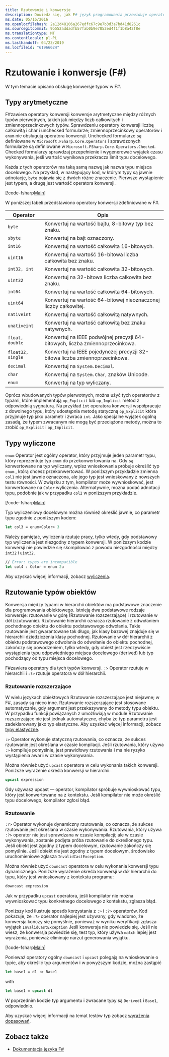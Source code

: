 ```yaml
---
title: Rzutowanie i konwersje
description: Dowiedz się, jak F# język programowania przewiduje operatory konwersji konwersje arytmetyczne między różnych typów pierwotnych.
ms.date: 05/16/2016
ms.openlocfilehash: 2a12d48106a267edfc67c9e7b3d3a7bd41d8261c
ms.sourcegitcommit: 9b552addadfb57fab0b9e7852ed4f1f1b8a42f8e
ms.translationtype: MT
ms.contentlocale: pl-PL
ms.lasthandoff: 04/23/2019
ms.locfileid: "61966624"
---
```

# <a name="casting-and-conversions-f"></a>Rzutowanie i konwersje (F#)

W tym temacie opisano obsługę konwersje typów w F#.

## <a name="arithmetic-types"></a>Typy arytmetyczne

F#zawiera operatory konwersji konwersje arytmetyczne między różnych typów pierwotnych, takich jak między liczb całkowitych i zmiennoprzecinkowych typów. Sprawdzeniu operatory konwersji liczbę całkowitą i char i unchecked formularze; zmiennoprzecinkowy operatorów i `enum` nie obsługują operatora konwersji. Unchecked formularze są definiowane w `Microsoft.FSharp.Core.Operators` i sprawdzonych formularze są definiowane w `Microsoft.FSharp.Core.Operators.Checked`. Checked formularzy sprawdzaj przepełnienie i wygenerować wyjątek czasu wykonywania, jeśli wartość wynikowa przekracza limit typu docelowego.

Każda z tych operatorów ma taką samą nazwę jak nazwa typu miejsca docelowego. Na przykład, w następujący kod, w którym typy są jawnie adnotację, `byte` pojawia się z dwóch różne znaczenie. Pierwsze wystąpienie jest typem, a drugą jest wartość operatora konwersji.

[!code-fsharp[Main](../../../samples/snippets/fsharp/lang-ref-2/snippet4401.fs)]

W poniższej tabeli przedstawiono operatory konwersji zdefiniowane w F#.

|Operator|Opis|
|--------|-----------|
|`byte`|Konwertuj na wartość bajtu, 8-bitowy typ bez znaku.|
|`sbyte`|Konwertuj na bajt oznaczony.|
|`int16`|Konwertuj na wartość całkowita 16-bitowych.|
|`uint16`|Konwertuj na wartość 16-bitowa liczba całkowita bez znaku.|
|`int32, int`|Konwertuj na wartość całkowita 32-bitowych.|
|`uint32`|Konwertuj na 32-bitowa liczba całkowita bez znaku.|
|`int64`|Konwertuj na wartość całkowita 64-bitowych.|
|`uint64`|Konwertuj na wartość 64-bitowej nieoznaczonej liczby całkowitej.|
|`nativeint`|Konwertuj na wartość całkowitą natywnych.|
|`unativeint`|Konwertuj na wartość całkowitą bez znaku natywnych.|
|`float, double`|Konwertuj na IEEE podwójnej precyzji 64-bitowych, liczba zmiennoprzecinkowa.|
|`float32, single`|Konwertuj na IEEE pojedynczej precyzji 32-bitowa liczba zmiennoprzecinkowa.|
|`decimal`|Konwertuj na `System.Decimal`.|
|`char`|Konwertuj na `System.Char`, znaków Unicode.|
|`enum`|Konwertuj na typ wyliczany.|

Oprócz wbudowanych typów pierwotnych, można użyć tych operatorów z typami, które implementują `op_Explicit` lub `op_Implicit` metod z odpowiednią sygnaturą. Na przykład `int` operatora konwersji współpracuje z dowolnego typu, który udostępnia metodę statyczną `op_Explicit` która przyjmuje typ jako parametr i zwraca `int`. Jako specjalne wyjątek ogólną zasadą, że typem zwracanym nie mogą być przeciążone metody, można to zrobić `op_Explicit` i `op_Implicit`.

## <a name="enumerated-types"></a>Typy wyliczone

`enum` Operator jest ogólny operator, który przyjmuje jeden parametr typu, który reprezentuje typ `enum` do przekonwertowania na. Gdy są konwertowane na typ wyliczany, wpisz wnioskowania próbuje określić typ `enum` , którą chcesz przekonwertować. W poniższym przykładzie zmienna `col1` nie jest jawnie oznaczona, ale jego typ jest wnioskowany z nowszych testu równości. W związku z tym, kompilator może wywnioskować, jest konwertowane na `Color` wyliczenia. Alternatywnie, można podać adnotacji typu, podobnie jak w przypadku `col2` w poniższym przykładzie.

[!code-fsharp[Main](../../../samples/snippets/fsharp/lang-ref-2/snippet4402.fs)]

Typ wyliczeniowy docelowym można również określić jawnie, co parametr typu zgodnie z poniższym kodem:

```fsharp
let col3 = enum<Color> 3
```

Należy pamiętać, wyliczenia rzutuje pracy, tylko wtedy, gdy podstawowy typ wyliczenia jest niezgodny z typem konwersji. W poniższym kodzie konwersji nie powiedzie się skompilować z powodu niezgodności między `int32` i `uint32`.

```fsharp
// Error: types are incompatible
let col4 : Color = enum 2u
```

Aby uzyskać więcej informacji, zobacz [wyliczenia](enumerations.md).

## <a name="casting-object-types"></a>Rzutowanie typów obiektów

Konwersja między typami w hierarchii obiektów ma podstawowe znaczenie dla programowania obiektowego. Istnieją dwa podstawowe rodzaje konwersje: rzutowanie w górę (Rzutowanie rozszerzające) i rzutowanie w dół (rzutowanie). Rzutowanie hierarchii oznacza rzutowanie z odwołaniem pochodnego obiektu do obiektu podstawowego odwołania. Takie rzutowanie jest gwarantowane tak długo, jak klasy bazowej znajduje się w hierarchii dziedziczenia klasy pochodnej. Rzutowanie w dół hierarchii z obiektu podstawowego odwołania do odwołanie do obiektu pochodnej, zakończy się powodzeniem, tylko wtedy, gdy obiekt jest rzeczywiście wystąpienia typu odpowiedniego miejsca docelowego (derived) lub typ pochodzący od typu miejsca docelowego.

F#zawiera operatory dla tych typów konwersji. `:>` Operator rzutuje w hierarchii i `:?>` rzutuje operatora w dół hierarchii.

### <a name="upcasting"></a>Rzutowanie rozszerzające

W wielu językach obiektowych Rzutowanie rozszerzające jest niejawne; w F#, zasady są nieco inne. Rzutowanie rozszerzające jest stosowane automatycznie, gdy argument jest przekazywany do metody typu obiektu. W przypadku funkcji powiązanych z umożliwiają w module Rzutowanie rozszerzające nie jest jednak automatyczne, chyba że typ parametru jest zadeklarowany jako typ elastyczne. Aby uzyskać więcej informacji, zobacz [typy elastyczne](flexible-Types.md).

`:>` Operator wykonuje statyczną rzutowania, co oznacza, że sukces rzutowanie jest określana w czasie kompilacji. Jeśli rzutowania, który używa `:>` kompiluje pomyślnie, jest prawidłowy rzutowania i ma nie ryzyko wystąpienia awarii w czasie wykonywania.

Można również użyć `upcast` operatora w celu wykonania takich konwersji. Poniższe wyrażenie określa konwersji w hierarchii:

```fsharp
upcast expression
```

Gdy używasz upcast — operator, kompilator spróbuje wywnioskować typu, który jest konwertowane na z kontekstu. Jeśli kompilator nie może określić typu docelowego, kompilator zgłosi błąd.

### <a name="downcasting"></a>Rzutowanie

`:?>` Operator wykonuje dynamiczny rzutowania, co oznacza, że sukces rzutowanie jest określana w czasie wykonywania. Rzutowania, który używa `:?>` operator nie jest sprawdzana w czasie kompilacji; ale w czasie wykonywania, zostanie podjęta próba rzutowanie do określonego typu. Jeśli obiekt jest zgodny z typem docelowym, rzutowanie zakończy się pomyślnie. Jeśli obiekt nie jest zgodny z typem docelowym, środowisko uruchomieniowe zgłasza `InvalidCastException`.

Można również użyć `downcast` operatora w celu wykonania konwersji typu dynamicznego. Poniższe wyrażenie określa konwersji w dół hierarchii do typu, który jest wnioskowany z kontekstu programu:

```fsharp
downcast expression
```

Jak w przypadku `upcast` operatora, jeśli kompilator nie można wywnioskować typu konkretnego docelowego z kontekstu, zgłasza błąd.

Poniższy kod ilustruje sposób korzystania z `:>` i `:?>` operatorów. Kod pokazuje, że `:?>` operator najlepiej jest używany, gdy wiadomo, że konwersja kończy się pomyślnie, ponieważ w wyniku weryfikacji zgłasza wyjątek `InvalidCastException` Jeśli konwersja nie powiedzie się. Jeśli nie wiesz, że konwersja powiedzie się, test typ, który używa `match` lepiej jest wyrażenia, ponieważ eliminuje narzut generowania wyjątku.

[!code-fsharp[Main](../../../samples/snippets/fsharp/lang-ref-2/snippet4403.fs)]

Ponieważ operatory ogólny `downcast` i `upcast` polegają na wnioskowanie o typie, aby określić typ argumentów i w powyższym kodzie, można zastąpić

```fsharp
let base1 = d1 :> Base1
```

with

```fsharp
let base1 = upcast d1
```

W poprzednim kodzie typ argumentu i zwracane typy są `Derived1` i `Base1`, odpowiednio.

Aby uzyskać więcej informacji na temat testów typ zobacz [wyrażenia dopasowań](match-Expressions.md).

## <a name="see-also"></a>Zobacz także

- [Dokumentacja języka F#](index.md)
